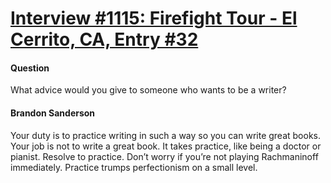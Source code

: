 # [Interview #1115: Firefight Tour - El Cerrito, CA, Entry #32](https://www.theoryland.com/intvmain.php?i=1115#32)

#### Question

What advice would you give to someone who wants to be a writer?

#### Brandon Sanderson

Your duty is to practice writing in such a way so you can write great books. Your job is not to write a great book. It takes practice, like being a doctor or pianist. Resolve to practice. Don’t worry if you’re not playing Rachmaninoff immediately. Practice trumps perfectionism on a small level.

